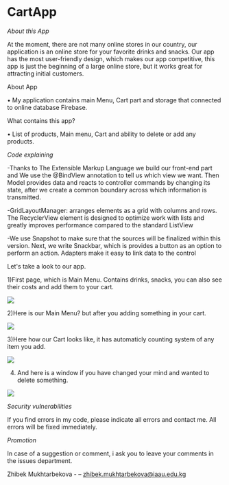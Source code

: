 # CartApp
_About this App_


At the moment, there are not many online stores in our country, our application is an online store for your favorite drinks and snaсks.
Our app has the most user-friendly design, which makes our app competitive, this app is just the beginning of a large online store, but it works great for attracting initial customers.

About App

•	My application contains main Menu, Cart part and storage that connected to online database Firebase.

What contains this app? 

•	List of products, Main menu, Cart and ability to delete or add any products.

*Сode explaining*

-Thanks to The Extensible Markup Language  we build our front-end part and We use the @BindView annotation to tell us which view we want. Then Model provides data and reacts to controller commands by changing its state, after we create a common boundary across which information is transmitted.

-GridLayoutManager: arranges elements as a grid with columns and rows. The RecyclerView element is designed to optimize work with lists and greatly improves performance compared to the standard ListView

-We use Snapshot to make sure that the sources will be finalized within this version. Next, we write Snackbar, which is provides a button as an option to perform an action. Adapters make it easy to link data to the control

Let's take a look to our app.


1)First page, which is Main Menu. Contains drinks, snacks, you can also see their costs and add them to your cart.


![](https://github.com/zhibekm/CartApp/blob/main/first.png)

2)Here is our Main Menu? but after you adding something in your cart.


![](https://github.com/zhibekm/CartApp/blob/main/second.png)

3)Here how our Cart looks like, it has automaticly counting system of any item you add.


![](https://github.com/zhibekm/CartApp/blob/main/third.png)

4) And here is a window if you have changed your mind and wanted to delete something.


![](https://github.com/zhibekm/CartApp/blob/main/forth.png)

*Security vulnerabilities*

If you find errors in my code, please indicate all errors and contact me. All errors will be fixed immediately.


*Promotion*

In case of a suggestion or comment, i ask you to leave your comments in the issues department.


Zhibek Mukhtarbekova - – zhibek.mukhtarbekova@iaau.edu.kg
